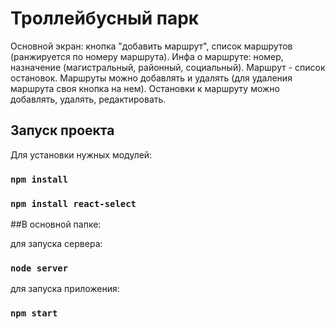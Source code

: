 # Троллейбусный парк

Основной экран: кнопка "добавить маршрут", список маршрутов (ранжируется по номеру маршрута). Инфа о маршруте: номер, назначение (магистральный, районный, социальный). Маршрут - список остановок. Маршруты можно добавлять и удалять (для удаления маршрута своя кнопка на нем). Остановки к маршруту можно добавлять, удалять, редактировать.

## Запуск проекта

Для установки нужных модулей:

### `npm install`
### `npm install react-select`

##В основной папке:

для запуска сервера:
### `node server`

для запуска приложения:

### `npm start`
